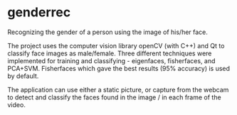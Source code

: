 genderrec
=========

Recognizing the gender of a person using the image of his/her face.

The project uses the computer vision library openCV (with C++) and Qt to classify face images as male/female. Three different techniques were implemented for training and classifying - eigenfaces, fisherfaces, and PCA+SVM. Fisherfaces which gave the best results (95% accuracy) is used by default.

The application can use either a static picture, or capture from the webcam to detect and classify the faces found in the image / in each frame of the video.
